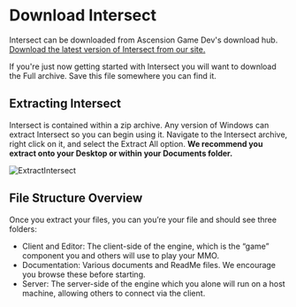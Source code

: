 # Download Intersect
Intersect can be downloaded from Ascension Game Dev's download hub. [Download the latest version of Intersect from our site.](https://www.freemmorpgmaker.com/downloads/)
 
If you're just now getting started with Intersect you will want to download the Full archive. Save this file somewhere you can find it.

## Extracting Intersect
Intersect is contained within a zip archive. Any version of Windows can extract Intersect so you can begin using it. Navigate to the Intersect archive, right click on it, and select the Extract All option.
**We recommend you extract onto your Desktop or within your Documents folder.**

![ExtractIntersect](http://www.ascensiongamedev.com/resources/filehost/db59c62b62d5d1611fce19338f4c40b9.gif)


## File Structure Overview
Once you extract your files, you can you’re your file and should see three folders:
- Client and Editor: The client-side of the engine, which is the “game” component you and others will use to play your MMO.
- Documentation: Various documents and ReadMe files. We encourage you browse these before starting.
- Server: The server-side of the engine which you alone will run on a host machine, allowing others to connect via the client.
